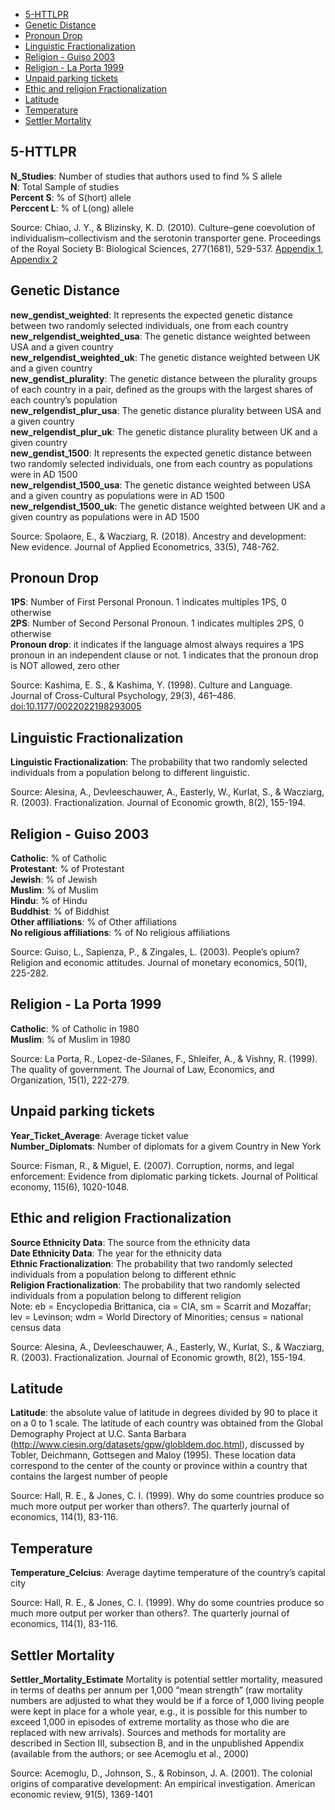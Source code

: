 -   [5-HTTLPR](#httlpr)
-   [Genetic Distance](#genetic-distance)
-   [Pronoun Drop](#pronoun-drop)
-   [Linguistic Fractionalization](#linguistic-fractionalization)
-   [Religion - Guiso 2003](#religion---guiso-2003)
-   [Religion - La Porta 1999](#religion---la-porta-1999)
-   [Unpaid parking tickets](#unpaid-parking-tickets)
-   [Ethic and religion
    Fractionalization](#ethic-and-religion-fractionalization)
-   [Latitude](#latitude)
-   [Temperature](#temperature)
-   [Settler Mortality](#settler-mortality)

5-HTTLPR
--------

**N\_Studies**: Number of studies that authors used to find % S allele  
**N**: Total Sample of studies  
**Percent S**: % of S(hort) allele  
**Perccent L**: % of L(ong) allele

Source: Chiao, J. Y., & Blizinsky, K. D. (2010). Culture–gene
coevolution of individualism–collectivism and the serotonin transporter
gene. Proceedings of the Royal Society B: Biological Sciences,
277(1681), 529-537. [Appendix
1](https://royalsocietypublishing.org/action/downloadSupplement?doi=10.1098%2Frspb.2009.1650&file=rspb20091650supp4.pdf),
[Appendix
2](https://royalsocietypublishing.org/action/downloadSupplement?doi=10.1098%2Frspb.2009.1650&file=rspb20091650supp1.doc)

Genetic Distance
----------------

**new\_gendist\_weighted**: It represents the expected genetic distance
between two randomly selected individuals, one from each country  
**new\_relgendist\_weighted\_usa**: The genetic distance weighted
between USA and a given country  
**new\_relgendist\_weighted\_uk**: The genetic distance weighted between
UK and a given country  
**new\_gendist\_plurality**: The genetic distance between the plurality
groups of each country in a pair, defined as the groups with the largest
shares of each country’s population  
**new\_relgendist\_plur\_usa**: The genetic distance plurality between
USA and a given country  
**new\_relgendist\_plur\_uk**: The genetic distance plurality between UK
and a given country  
**new\_gendist\_1500**: It represents the expected genetic distance
between two randomly selected individuals, one from each country as
populations were in AD 1500  
**new\_relgendist\_1500\_usa**: The genetic distance weighted between
USA and a given country as populations were in AD 1500  
**new\_relgendist\_1500\_uk**: The genetic distance weighted between UK
and a given country as populations were in AD 1500

Source: Spolaore, E., & Wacziarg, R. (2018). Ancestry and development:
New evidence. Journal of Applied Econometrics, 33(5), 748-762.

Pronoun Drop
------------

**1PS**: Number of First Personal Pronoun. 1 indicates multiples 1PS, 0
otherwise  
**2PS**: Number of Second Personal Pronoun. 1 indicates multiples 2PS, 0
otherwise  
**Pronoun drop**: it indicates if the language almost always requires a
1PS pronoun in an independent clause or not. 1 indicates that the
pronoun drop is NOT allowed, zero other

Source: Kashima, E. S., & Kashima, Y. (1998). Culture and Language.
Journal of Cross-Cultural Psychology, 29(3), 461–486.
<a href="doi:10.1177/0022022198293005" class="uri">doi:10.1177/0022022198293005</a>

Linguistic Fractionalization
----------------------------

**Linguistic Fractionalization**: The probability that two randomly
selected individuals from a population belong to different linguistic.

Source: Alesina, A., Devleeschauwer, A., Easterly, W., Kurlat, S., &
Wacziarg, R. (2003). Fractionalization. Journal of Economic growth,
8(2), 155-194.

Religion - Guiso 2003
---------------------

**Catholic**: % of Catholic  
**Protestant**: % of Protestant  
**Jewish**: % of Jewish  
**Muslim**: % of Muslim  
**Hindu**: % of Hindu  
**Buddhist**: % of Biddhist  
**Other affiliations**: % of Other affiliations  
**No religious affiliations**: % of No religious affiliations

Source: Guiso, L., Sapienza, P., & Zingales, L. (2003). People’s opium?
Religion and economic attitudes. Journal of monetary economics, 50(1),
225-282.

Religion - La Porta 1999
------------------------

**Catholic**: % of Catholic in 1980  
**Muslim**: % of Muslim in 1980

Source: La Porta, R., Lopez-de-Silanes, F., Shleifer, A., & Vishny, R.
(1999). The quality of government. The Journal of Law, Economics, and
Organization, 15(1), 222-279.

Unpaid parking tickets
----------------------

**Year\_Ticket\_Average**: Average ticket value  
**Number\_Diplomats**: Number of diplomats for a givem Country in New
York

Source: Fisman, R., & Miguel, E. (2007). Corruption, norms, and legal
enforcement: Evidence from diplomatic parking tickets. Journal of
Political economy, 115(6), 1020-1048.

Ethic and religion Fractionalization
------------------------------------

**Source Ethnicity Data**: The source from the ethnicity data  
**Date Ethnicity Data**: The year for the ethnicity data  
**Ethnic Fractionalization**: The probability that two randomly selected
individuals from a population belong to different ethnic  
**Religion Fractionalization**: The probability that two randomly
selected individuals from a population belong to different religion  
Note: eb = Encyclopedia Brittanica, cia = CIA, sm = Scarrit and
Mozaffar; lev = Levinson; wdm = World Directory of Minorities; census =
national census data

Source: Alesina, A., Devleeschauwer, A., Easterly, W., Kurlat, S., &
Wacziarg, R. (2003). Fractionalization. Journal of Economic growth,
8(2), 155-194.

Latitude
--------

**Latitude**: the absolute value of latitude in degrees divided by 90 to
place it on a 0 to 1 scale. The latitude of each country was obtained
from the Global Demography Project at U.C. Santa Barbara
(<a href="http://www.ciesin.org/datasets/gpw/globldem.doc.html" class="uri">http://www.ciesin.org/datasets/gpw/globldem.doc.html</a>),
discussed by Tobler, Deichmann, Gottsegen and Maloy (1995). These
location data correspond to the center of the county or province within
a country that contains the largest number of people

Source: Hall, R. E., & Jones, C. I. (1999). Why do some countries
produce so much more output per worker than others?. The quarterly
journal of economics, 114(1), 83-116.

Temperature
-----------

**Temperature\_Celcius**: Average daytime temperature of the country’s
capital city

Source: Hall, R. E., & Jones, C. I. (1999). Why do some countries
produce so much more output per worker than others?. The quarterly
journal of economics, 114(1), 83-116.

Settler Mortality
-----------------

**Settler\_Mortality\_Estimate** Mortality is potential settler
mortality, measured in terms of deaths per annum per 1,000 “mean
strength” (raw mortality numbers are adjusted to what they would be if a
force of 1,000 living people were kept in place for a whole year, e.g.,
it is possible for this number to exceed 1,000 in episodes of extreme
mortality as those who die are replaced with new arrivals). Sources and
methods for mortality are described in Section III, subsection B, and in
the unpublished Appendix (available from the authors; or see Acemoglu et
al., 2000)

Source: Acemoglu, D., Johnson, S., & Robinson, J. A. (2001). The
colonial origins of comparative development: An empirical investigation.
American economic review, 91(5), 1369-1401
